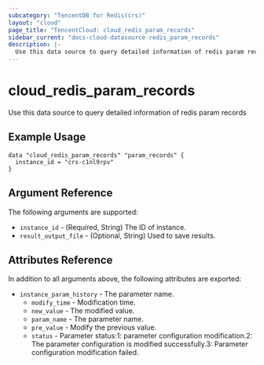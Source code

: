 ```yaml
---
subcategory: "TencentDB for Redis(crs)"
layout: "cloud"
page_title: "TencentCloud: cloud_redis_param_records"
sidebar_current: "docs-cloud-datasource-redis_param_records"
description: |-
  Use this data source to query detailed information of redis param records
---
```


# cloud_redis_param_records

Use this data source to query detailed information of redis param records

## Example Usage

```hcl
data "cloud_redis_param_records" "param_records" {
  instance_id = "crs-c1nl9rpv"
}
```

## Argument Reference

The following arguments are supported:

* `instance_id` - (Required, String) The ID of instance.
* `result_output_file` - (Optional, String) Used to save results.

## Attributes Reference

In addition to all arguments above, the following attributes are exported:

* `instance_param_history` - The parameter name.
  * `modify_time` - Modification time.
  * `new_value` - The modified value.
  * `param_name` - The parameter name.
  * `pre_value` - Modify the previous value.
  * `status` - Parameter status:1: parameter configuration modification.2: The parameter configuration is modified successfully.3: Parameter configuration modification failed.


